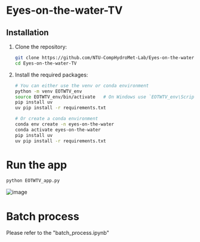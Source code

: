 # Eyes-on-the-water-TV

## Installation
1. Clone the repository:
   ```bash
   git clone https://github.com/NTU-CompHydroMet-Lab/Eyes-on-the-water-TV
   cd Eyes-on-the-water-TV

2. Install the required packages:
   ```bash
   # You can either use the venv or conda environment
   python -m venv EOTWTV_env
   source EOTWTV_env/bin/activate   # On Windows use `EOTWTV_env\Scripts\activate`
   pip install uv
   uv pip install -r requirements.txt
   
   # Or create a conda environment
   conda env create -n eyes-on-the-water
   conda activate eyes-on-the-water
   pip install uv
   uv pip install -r requirements.txt

# Run the app

```bash
python EOTWTV_app.py
```
![image](assets/demo.gif)


# Batch process
Please refer to the "batch_process.ipynb"
